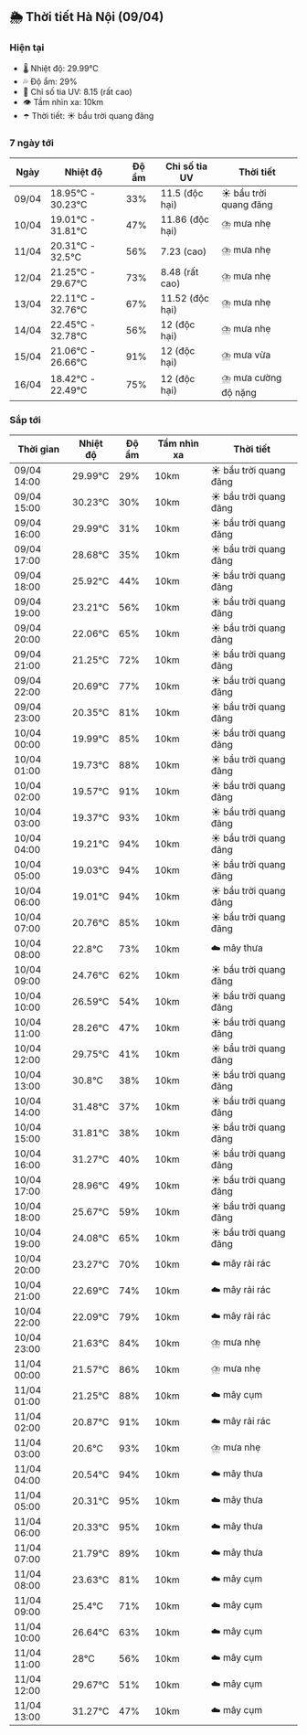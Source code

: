 ## 🌦️ Thời tiết Hà Nội (09/04)

### Hiện tại

- 🌡️ Nhiệt độ: 29.99℃
- 💦 Độ ẩm: 29%
- 🌟 Chỉ số tia UV: 8.15 (rất cao)
- 👁️ Tầm nhìn xa: 10km
- ☂️ Thời tiết: ☀️ bầu trời quang đãng

### 7 ngày tới

| Ngày | Nhiệt độ | Độ ẩm | Chỉ số tia UV | Thời tiết |
| --- | --- | --- | --- | --- |
| 09/04 | 18.95℃ - 30.23℃ | 33% | 11.5 (độc hại) | ☀️ bầu trời quang đãng |
| 10/04 | 19.01℃ - 31.81℃ | 47% | 11.86 (độc hại) | ⛈️ mưa nhẹ |
| 11/04 | 20.31℃ - 32.5℃ | 56% | 7.23 (cao) | ⛈️ mưa nhẹ |
| 12/04 | 21.25℃ - 29.67℃ | 73% | 8.48 (rất cao) | ⛈️ mưa nhẹ |
| 13/04 | 22.11℃ - 32.76℃ | 67% | 11.52 (độc hại) | ⛈️ mưa nhẹ |
| 14/04 | 22.45℃ - 32.78℃ | 56% | 12 (độc hại) | ⛈️ mưa nhẹ |
| 15/04 | 21.06℃ - 26.66℃ | 91% | 12 (độc hại) | ⛈️ mưa vừa |
| 16/04 | 18.42℃ - 22.49℃ | 75% | 12 (độc hại) | ⛈️ mưa cường độ nặng |

### Sắp tới

| Thời gian | Nhiệt độ | Độ ẩm | Tầm nhìn xa | Thời tiết |
| --- | --- | --- | --- | --- |
| 09/04 14:00 | 29.99℃ | 29% | 10km | ☀️ bầu trời quang đãng |
| 09/04 15:00 | 30.23℃ | 30% | 10km | ☀️ bầu trời quang đãng |
| 09/04 16:00 | 29.99℃ | 31% | 10km | ☀️ bầu trời quang đãng |
| 09/04 17:00 | 28.68℃ | 35% | 10km | ☀️ bầu trời quang đãng |
| 09/04 18:00 | 25.92℃ | 44% | 10km | ☀️ bầu trời quang đãng |
| 09/04 19:00 | 23.21℃ | 56% | 10km | ☀️ bầu trời quang đãng |
| 09/04 20:00 | 22.06℃ | 65% | 10km | ☀️ bầu trời quang đãng |
| 09/04 21:00 | 21.25℃ | 72% | 10km | ☀️ bầu trời quang đãng |
| 09/04 22:00 | 20.69℃ | 77% | 10km | ☀️ bầu trời quang đãng |
| 09/04 23:00 | 20.35℃ | 81% | 10km | ☀️ bầu trời quang đãng |
| 10/04 00:00 | 19.99℃ | 85% | 10km | ☀️ bầu trời quang đãng |
| 10/04 01:00 | 19.73℃ | 88% | 10km | ☀️ bầu trời quang đãng |
| 10/04 02:00 | 19.57℃ | 91% | 10km | ☀️ bầu trời quang đãng |
| 10/04 03:00 | 19.37℃ | 93% | 10km | ☀️ bầu trời quang đãng |
| 10/04 04:00 | 19.21℃ | 94% | 10km | ☀️ bầu trời quang đãng |
| 10/04 05:00 | 19.03℃ | 94% | 10km | ☀️ bầu trời quang đãng |
| 10/04 06:00 | 19.01℃ | 94% | 10km | ☀️ bầu trời quang đãng |
| 10/04 07:00 | 20.76℃ | 85% | 10km | ☀️ bầu trời quang đãng |
| 10/04 08:00 | 22.8℃ | 73% | 10km | ☁️ mây thưa |
| 10/04 09:00 | 24.76℃ | 62% | 10km | ☀️ bầu trời quang đãng |
| 10/04 10:00 | 26.59℃ | 54% | 10km | ☀️ bầu trời quang đãng |
| 10/04 11:00 | 28.26℃ | 47% | 10km | ☀️ bầu trời quang đãng |
| 10/04 12:00 | 29.75℃ | 41% | 10km | ☀️ bầu trời quang đãng |
| 10/04 13:00 | 30.8℃ | 38% | 10km | ☀️ bầu trời quang đãng |
| 10/04 14:00 | 31.48℃ | 37% | 10km | ☀️ bầu trời quang đãng |
| 10/04 15:00 | 31.81℃ | 38% | 10km | ☀️ bầu trời quang đãng |
| 10/04 16:00 | 31.27℃ | 40% | 10km | ☀️ bầu trời quang đãng |
| 10/04 17:00 | 28.96℃ | 49% | 10km | ☀️ bầu trời quang đãng |
| 10/04 18:00 | 25.67℃ | 59% | 10km | ☀️ bầu trời quang đãng |
| 10/04 19:00 | 24.08℃ | 65% | 10km | ☀️ bầu trời quang đãng |
| 10/04 20:00 | 23.27℃ | 70% | 10km | ☁️ mây rải rác |
| 10/04 21:00 | 22.69℃ | 74% | 10km | ☁️ mây rải rác |
| 10/04 22:00 | 22.09℃ | 79% | 10km | ☁️ mây rải rác |
| 10/04 23:00 | 21.63℃ | 84% | 10km | ⛈️ mưa nhẹ |
| 11/04 00:00 | 21.57℃ | 86% | 10km | ⛈️ mưa nhẹ |
| 11/04 01:00 | 21.25℃ | 88% | 10km | ☁️ mây cụm |
| 11/04 02:00 | 20.87℃ | 91% | 10km | ☁️ mây rải rác |
| 11/04 03:00 | 20.6℃ | 93% | 10km | ⛈️ mưa nhẹ |
| 11/04 04:00 | 20.54℃ | 94% | 10km | ☁️ mây thưa |
| 11/04 05:00 | 20.31℃ | 95% | 10km | ☁️ mây thưa |
| 11/04 06:00 | 20.33℃ | 95% | 10km | ☁️ mây thưa |
| 11/04 07:00 | 21.79℃ | 89% | 10km | ☁️ mây thưa |
| 11/04 08:00 | 23.63℃ | 81% | 10km | ☁️ mây cụm |
| 11/04 09:00 | 25.4℃ | 71% | 10km | ☁️ mây cụm |
| 11/04 10:00 | 26.64℃ | 63% | 10km | ☁️ mây cụm |
| 11/04 11:00 | 28℃ | 56% | 10km | ☁️ mây cụm |
| 11/04 12:00 | 29.67℃ | 51% | 10km | ☁️ mây cụm |
| 11/04 13:00 | 31.27℃ | 47% | 10km | ☁️ mây cụm |
